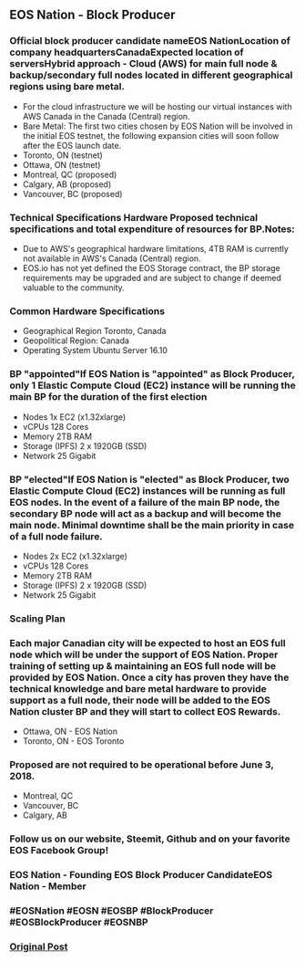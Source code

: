 <h2 class='m-p-m-t-b text-align-left'>EOS Nation - Block Producer</h2>

<h3 class='m-p-m-t-b'><span class='markdown-bold'>Official block producer</span> candidate nameEOS NationLocation of company headquartersCanadaExpected location of serversHybrid approach - Cloud (AWS) for main full node & backup/secondary full nodes located in different geographical regions using bare metal.</h3>

<ul class='markdown-list'>
	<li> For the cloud infrastructure we will be hosting our virtual instances with AWS Canada in the Canada (Central) region.</li>
	<li> Bare Metal: The first two cities chosen by EOS Nation will be involved in the initial EOS testnet, the following expansion cities will soon follow after the EOS launch date.</li>
	<li> Toronto, ON (testnet)</li>
	<li> Ottawa, ON (testnet)</li>
	<li> Montreal, QC (proposed)</li>
	<li> Calgary, AB (proposed)</li>
	<li> Vancouver, BC (proposed)</li>
</ul>

<h3 class='m-p-m-t-b'> <span class='markdown-bold'>Technical Specifications Hardware Proposed technical specifications and total expenditure of resources for BP.Notes:</span> </h3>

<ul class='markdown-list'>
	<li> Due to AWS's geographical hardware limitations, 4TB RAM is currently not available in AWS's Canada (Central) region.</li>
	<li> EOS.io has not yet defined the EOS Storage contract, the BP storage requirements may be upgraded and are subject to change if deemed valuable to the community.</li>
</ul>

<h3 class='m-p-m-t-b'> <span class='markdown-bold'>Common Hardware Specifications</span></h3>

<ul class='markdown-list'>
	<li> Geographical Region Toronto, Canada</li>
	<li> Geopolitical Region: Canada</li>
	<li> Operating System Ubuntu Server 16.10</li>
</ul>

<h3 class='m-p-m-t-b'> <span class='markdown-bold'>BP "appointed"If EOS Nation is "appointed" as Block Producer, only 1 Elastic Compute Cloud (EC2) instance will be running the main BP for the duration of the first election</span></h3>

<ul class='markdown-list'>
	<li> Nodes 1x EC2 (x1.32xlarge)</li>
	<li> vCPUs 128 Cores</li>
	<li> Memory 2TB RAM</li>
	<li> Storage (IPFS) 2 x 1920GB (SSD)</li>
	<li> Network 25 Gigabit</li>
</ul>

<h3 class='m-p-m-t-b'> <span class='markdown-bold'>BP "elected"If EOS Nation is "elected" as Block Producer, two Elastic Compute Cloud (EC2) instances will be running as full EOS nodes. In the event of a failure of the main BP node, the secondary BP node will act as a backup and will become the main node. Minimal downtime shall be the main priority in case of a full node failure.</span></h3>

<ul class='markdown-list'>
	<li> Nodes 2x EC2 (x1.32xlarge)</li>
	<li> vCPUs 128 Cores</li>
	<li> Memory 2TB RAM</li>
	<li> Storage (IPFS) 2 x 1920GB (SSD)</li>
	<li> Network 25 Gigabit</li>
</ul>

<h3 class='m-p-m-t-b'> <span class='markdown-bold'>Scaling Plan</span></h3>

<h3 class='m-p-m-t-b'> <span class='markdown-bold'>Each major Canadian city will be expected to host an EOS full node which will be under the support of EOS Nation. Proper training of setting up & maintaining an EOS full node will be provided by EOS Nation. Once a city has proven they have the technical knowledge and bare metal hardware to provide support as a full node, their node will be added to the EOS Nation cluster BP and they will start to collect EOS Rewards.</span></h3>

<ul class='markdown-list'>
	<li> Ottawa, ON - EOS Nation</li>
	<li> Toronto, ON - EOS Toronto</li>
</ul>

<h3 class='m-p-m-t-b'> <span class='markdown-bold'>Proposed are not required to be operational before June 3, 2018.</span></h3>

<ul class='markdown-list'>
	<li> Montreal, QC</li>
	<li> Vancouver, BC</li>
	<li> Calgary, AB</li>
</ul>

<h3 class='m-p-m-t-b'> <span class='markdown-bold'>Follow us on our website</span>, Steemit, Github and on your favorite EOS Facebook Group!</h3>

<h3 class='m-p-m-t-b'>EOS Nation - Founding EOS Block Producer CandidateEOS Nation - Member</h3>

<h3 class='m-p-m-t-b'> <span class='markdown-bold'>#EOSNation #EOSN #EOSBP #BlockProducer #EOSBlockProducer #EOSNBP</span></h3>

<h3 class='m-p-m-t-b'> <a href="https://steemit.com/eos/@daverex/eos-nation-block-producer" target="_blank">Original Post</a></h3>
